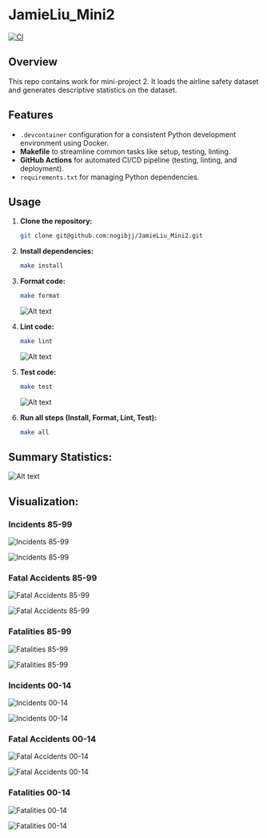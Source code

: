 # JamieLiu_Mini2

[![CI](https://github.com/nogibjj/JamieLiu_Mini2/actions/workflows/cicd.yml/badge.svg)](https://github.com/nogibjj/JamieLiu_Mini2/actions/workflows/cicd.yml)

## Overview

This repo contains work for mini-project 2. It loads the airline safety dataset and generates descriptive statistics on the dataset.

## Features

- `.devcontainer` configuration for a consistent Python development environment using Docker.
- **Makefile** to streamline common tasks like setup, testing, linting.
- **GitHub Actions** for automated CI/CD pipeline (testing, linting, and deployment).
- `requirements.txt` for managing Python dependencies.

## Usage

1. **Clone the repository:**

   ```bash
   git clone git@github.com:nogibjj/JamieLiu_Mini2.git
   ```

2. **Install dependencies:**

   ```bash
   make install
   ```

3. **Format code:**

   ```bash
   make format
   ```

   ![Alt text](format.png)

4. **Lint code:**

   ```bash
   make lint
   ```

   ![Alt text](lint.png)

5. **Test code:**

   ```bash
   make test
   ```

   ![Alt text](test.png)

6. **Run all steps (Install, Format, Lint, Test):**

   ```bash
   make all
   ```

## **Summary Statistics**:

![Alt text](statistics.png)

## **Visualization**:

### Incidents 85-99

![Incidents 85-99](incidents_85_99_over_Airlines.png)

![Incidents 85-99](Frequency_of_incidents_85_99_histogram.png)

### Fatal Accidents 85-99

![Fatal Accidents 85-99](fatal_accidents_85_99_over_Airlines.png)

![Fatal Accidents 85-99](Frequency_of_fatal_accidents_85_99_histogram.png)

### Fatalities 85-99

![Fatalities 85-99](fatalities_85_99_over_Airlines.png)

![Fatalities 85-99](Frequency_of_fatalities_85_99_histogram.png)

### Incidents 00-14

![Incidents 00-14](incidents_00_14_over_Airlines.png)

![Incidents 00-14](Frequency_of_incidents_00_14_histogram.png)

### Fatal Accidents 00-14

![Fatal Accidents 00-14](fatal_accidents_00_14_over_Airlines.png)

![Fatal Accidents 00-14](Frequency_of_fatal_accidents_00_14_histogram.png)

### Fatalities 00-14

![Fatalities 00-14](fatalities_00_14_over_Airlines.png)

![Fatalities 00-14](Frequency_of_fatalities_00_14_histogram.png)

